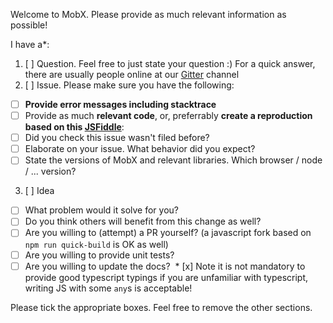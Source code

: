 Welcome to MobX. Please provide as much relevant information as possible!

I have a*:

1. [ ] Question. Feel free to just state your question :) For a quick answer, there are usually people online at our [Gitter](https://gitter.im/mobxjs/mobx) channel
2. [ ] Issue. Please make sure you have the following:
  * [ ] **Provide error messages including stacktrace**
  * [ ] Provide as much **relevant code**, or, preferrably **create a reproduction based on this [JSFiddle](https://jsfiddle.net/mweststrate/wv3yopo0/)**: 
  * [ ] Did you check this issue wasn't filed before?
  * [ ] Elaborate on your issue. What behavior did you expect?
  * [ ] State the versions of MobX and relevant libraries. Which browser / node / ... version?
3. [ ] Idea
  * [ ] What problem would it solve for you?
  * [ ] Do you think others will benefit from this change as well?
  * [ ] Are you willing to (attempt) a PR yourself? (a javascript fork based on `npm run quick-build` is OK as well)
  * [ ] Are you willing to provide unit tests?
  * [ ] Are you willing to update the docs?
  * [x] Note it is not mandatory to provide good typescript typings if you are unfamiliar with typescript, writing JS with some `any`s is acceptable!
  
Please tick the appropriate boxes. Feel free to remove the other sections.
